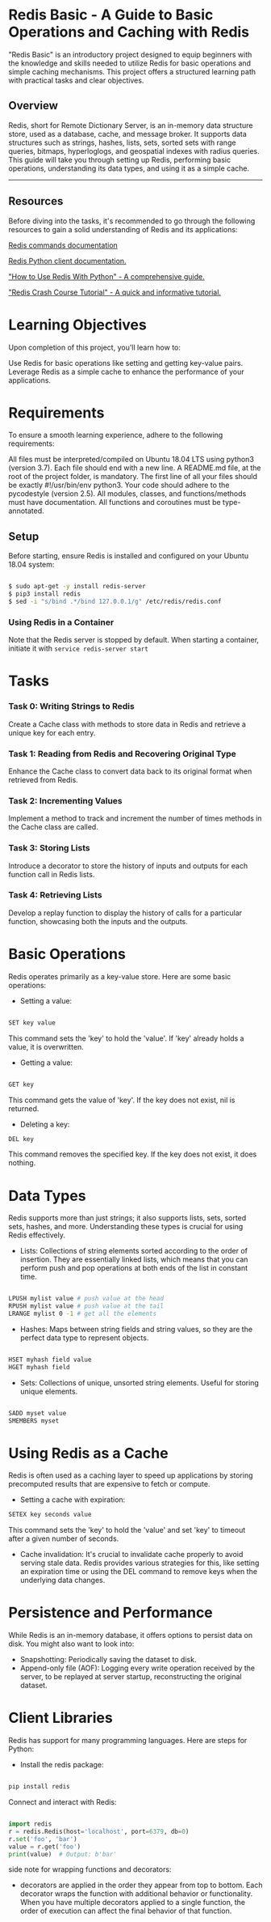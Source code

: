 # Redis Basic - A Guide to Basic Operations and Caching with Redis

"Redis Basic" is an introductory project designed to equip beginners with the knowledge and skills needed to utilize Redis for basic operations and simple caching mechanisms. This project offers a structured learning path with practical tasks and clear objectives.

## Overview
Redis, short for Remote Dictionary Server, is an in-memory data structure store, used as a database, cache, and message broker. It supports data structures such as strings, hashes, lists, sets, sorted sets with range queries, bitmaps, hyperloglogs, and geospatial indexes with radius queries. This guide will take you through setting up Redis, performing basic operations, understanding its data types, and using it as a simple cache.

<hr>

 ## Resources

Before diving into the tasks, it's recommended to go through the following resources to gain a solid understanding of Redis and its applications:

[Redis commands documentation](https://redis.io/commands/)

[Redis Python client documentation.](https://redis-py.readthedocs.io/en/stable/)

["How to Use Redis With Python" - A comprehensive guide.](https://realpython.com/python-redis/)

["Redis Crash Course Tutorial" - A quick and informative tutorial.](https://www.youtube.com/watch?v=Hbt56gFj998&ab_channel=TraversyMedia)

# Learning Objectives
Upon completion of this project, you'll learn how to:

Use Redis for basic operations like setting and getting key-value pairs.
Leverage Redis as a simple cache to enhance the performance of your applications.

# Requirements
To ensure a smooth learning experience, adhere to the following requirements:

All files must be interpreted/compiled on Ubuntu 18.04 LTS using python3 (version 3.7).
Each file should end with a new line.
A README.md file, at the root of the project folder, is mandatory.
The first line of all your files should be exactly #!/usr/bin/env python3.
Your code should adhere to the pycodestyle (version 2.5).
All modules, classes, and functions/methods must have documentation.
All functions and coroutines must be type-annotated.

## Setup
Before starting, ensure Redis is installed and configured on your Ubuntu 18.04 system:

``` bash

$ sudo apt-get -y install redis-server
$ pip3 install redis
$ sed -i "s/bind .*/bind 127.0.0.1/g" /etc/redis/redis.conf
```
### Using Redis in a Container
Note that the Redis server is stopped by default. When starting a container, initiate it with
`service redis-server start`

# Tasks

### Task 0: Writing Strings to Redis
Create a Cache class with methods to store data in Redis and retrieve a unique key for each entry.

### Task 1: Reading from Redis and Recovering Original Type
Enhance the Cache class to convert data back to its original format when retrieved from Redis.

### Task 2: Incrementing Values
Implement a method to track and increment the number of times methods in the Cache class are called.

### Task 3: Storing Lists
Introduce a decorator to store the history of inputs and outputs for each function call in Redis lists.

### Task 4: Retrieving Lists
Develop a replay function to display the history of calls for a particular function, showcasing both the inputs and the outputs.

# Basic Operations
Redis operates primarily as a key-value store. Here are some basic operations:

- Setting a value:

``` bash

SET key value
```
This command sets the 'key' to hold the 'value'. If 'key' already holds a value, it is overwritten.

- Getting a value:
``` bash

GET key
```
This command gets the value of 'key'. If the key does not exist, nil is returned.

- Deleting a key:

```bash
DEL key
```
This command removes the specified key. If the key does not exist, it does nothing.

#  Data Types
Redis supports more than just strings; it also supports lists, sets, sorted sets, hashes, and more. Understanding these types is crucial for using Redis effectively.

- Lists: Collections of string elements sorted according to the order of insertion. They are essentially linked lists, which means that you can perform push and pop operations at both ends of the list in constant time.

``` bash

LPUSH mylist value # push value at the head
RPUSH mylist value # push value at the tail
LRANGE mylist 0 -1 # get all the elements
```
- Hashes: Maps between string fields and string values, so they are the perfect data type to represent objects.
``` bash

HSET myhash field value
HGET myhash field
```
- Sets: Collections of unique, unsorted string elements. Useful for storing unique elements.

```bash

SADD myset value
SMEMBERS myset
```
# Using Redis as a Cache
Redis is often used as a caching layer to speed up applications by storing precomputed results that are expensive to fetch or compute.

- Setting a cache with expiration:

``` bash
SETEX key seconds value
```
This command sets the 'key' to hold the 'value' and set 'key' to timeout after a given number of seconds.

- Cache invalidation: It's crucial to invalidate cache properly to avoid serving stale data. Redis provides various strategies for this, like setting an expiration time or using the DEL command to remove keys when the underlying data changes.

# Persistence and Performance
While Redis is an in-memory database, it offers options to persist data on disk. You might also want to look into:

- Snapshotting: Periodically saving the dataset to disk.
- Append-only file (AOF): Logging every write operation received by the server, to be replayed at server startup, reconstructing the original dataset.

# Client Libraries
Redis has support for many programming languages. Here are steps for Python:

- Install the redis package:
```bash

pip install redis
```
Connect and interact with Redis:
``` python

import redis
r = redis.Redis(host='localhost', port=6379, db=0)
r.set('foo', 'bar')
value = r.get('foo')
print(value)  # Output: b'bar'
```

side note for wrapping functions and decorators:

 - decorators are applied in the order they appear from top to bottom. Each decorator wraps the function with additional behavior or functionality. When you have multiple decorators applied to a single function, the order of execution can affect the final behavior of that function.
